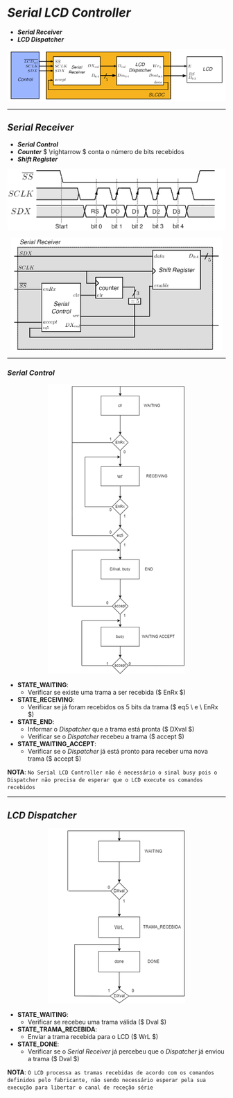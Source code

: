 # ___Serial LCD Controller___

* ___Serial Receiver___
* ___LCD Dispatcher___

<div align=center> 

![](imgs/10.png)

</div>

---

## ___Serial Receiver___

* ___Serial Control___
* ___Counter___ $ \rightarrow $ conta o número de bits recebidos
* ___Shift Register___

<div align=center> 

![](imgs/11.png)

</div>

<div align=center> 

![](imgs/12.png)

</div>

---

### ___Serial Control___

<div align=center> 

![](imgs/13.png)

</div>

* __STATE_WAITING__:
    * Verificar se existe uma trama a ser recebida ($ EnRx $)
* __STATE_RECEIVING__:
    * Verificar se já foram recebidos os 5 bits da trama ($ eq5 \ e \ EnRx $)
* __STATE_END__:
    * Informar o _Dispatcher_ que a trama está pronta ($ DXval $)
    * Verificar se o _Dispatcher_ recebeu a trama ($ accept $)
* __STATE_WAITING_ACCEPT__:
    * Verificar se o _Dispatcher_ já está pronto para receber uma nova trama ($ accept $)

__NOTA__: ``No Serial LCD Controller não é necessário o sinal busy pois o Dispatcher não precisa de esperar que o LCD execute os comandos recebidos``

---

## ___LCD Dispatcher___

<div align=center> 

![](imgs/14.png)

</div>

* __STATE_WAITING__:
    * Verificar se recebeu uma trama válida ($ Dval $)
* __STATE_TRAMA_RECEBIDA__:
    * Enviar a trama recebida para o LCD ($ WrL $)
* __STATE_DONE__:
    * Verificar se o _Serial Receiver_ já percebeu que o _Dispatcher_ já enviou a trama ($ Dval $) 

__NOTA__: ``O LCD processa as tramas recebidas de acordo com os comandos definidos pelo fabricante, não sendo necessário esperar pela sua execução para libertar o canal de receção série``